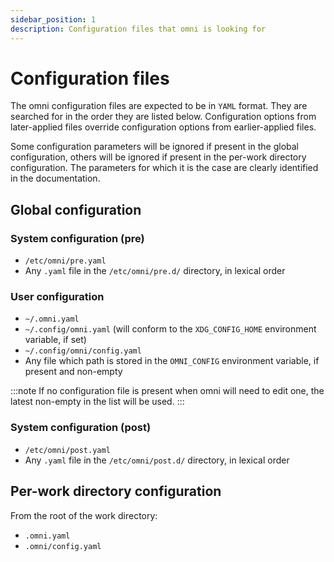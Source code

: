 ```yaml
---
sidebar_position: 1
description: Configuration files that omni is looking for
---
```


# Configuration files

The omni configuration files are expected to be in `YAML` format. They are searched for in the order they are listed below. Configuration options from later-applied files override configuration options from earlier-applied files.

Some configuration parameters will be ignored if present in the global configuration, others will be ignored if present in the per-work directory configuration. The parameters for which it is the case are clearly identified in the documentation.

## Global configuration

### System configuration (pre)

- `/etc/omni/pre.yaml`
- Any `.yaml` file in the `/etc/omni/pre.d/` directory, in lexical order

### User configuration

- `~/.omni.yaml`
- `~/.config/omni.yaml` (will conform to the `XDG_CONFIG_HOME` environment variable, if set)
- `~/.config/omni/config.yaml`
- Any file which path is stored in the `OMNI_CONFIG` environment variable, if present and non-empty

:::note
If no configuration file is present when omni will need to edit one, the latest non-empty in the list will be used.
:::

### System configuration (post)

- `/etc/omni/post.yaml`
- Any `.yaml` file in the `/etc/omni/post.d/` directory, in lexical order

## Per-work directory configuration

From the root of the work directory:

- `.omni.yaml`
- `.omni/config.yaml`
